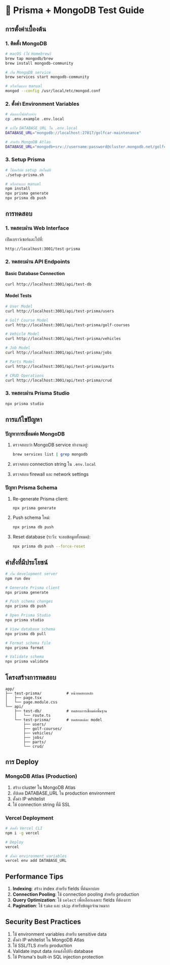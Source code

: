 # 🧪 Prisma + MongoDB Test Guide

## การตั้งค่าเบื้องต้น

### 1. ติดตั้ง MongoDB
```bash
# macOS (ใช้ Homebrew)
brew tap mongodb/brew
brew install mongodb-community

# เริ่ม MongoDB service
brew services start mongodb-community

# หรือเริ่มแบบ manual
mongod --config /usr/local/etc/mongod.conf
```

### 2. ตั้งค่า Environment Variables
```bash
# คัดลอกไฟล์ตัวอย่าง
cp .env.example .env.local

# แก้ไข DATABASE_URL ใน .env.local
DATABASE_URL="mongodb://localhost:27017/golfcar-maintenance"

# สำหรับ MongoDB Atlas
DATABASE_URL="mongodb+srv://username:password@cluster.mongodb.net/golfcar-maintenance"
```

### 3. Setup Prisma
```bash
# ใช้สคริปต์ setup อัตโนมัติ
./setup-prisma.sh

# หรือทำแบบ manual
npm install
npx prisma generate
npx prisma db push
```

## การทดสอบ

### 1. ทดสอบผ่าน Web Interface
เปิดเบราว์เซอร์และไปที่:
```
http://localhost:3001/test-prisma
```

### 2. ทดสอบผ่าน API Endpoints

#### Basic Database Connection
```bash
curl http://localhost:3001/api/test-db
```

#### Model Tests
```bash
# User Model
curl http://localhost:3001/api/test-prisma/users

# Golf Course Model  
curl http://localhost:3001/api/test-prisma/golf-courses

# Vehicle Model
curl http://localhost:3001/api/test-prisma/vehicles

# Job Model
curl http://localhost:3001/api/test-prisma/jobs

# Parts Model
curl http://localhost:3001/api/test-prisma/parts

# CRUD Operations
curl http://localhost:3001/api/test-prisma/crud
```

### 3. ทดสอบผ่าน Prisma Studio
```bash
npx prisma studio
```

## การแก้ไขปัญหา

### ปัญหาการเชื่อมต่อ MongoDB
1. ตรวจสอบว่า MongoDB service ทำงานอยู่:
   ```bash
   brew services list | grep mongodb
   ```

2. ตรวจสอบ connection string ใน `.env.local`

3. ตรวจสอบ firewall และ network settings

### ปัญหา Prisma Schema
1. Re-generate Prisma client:
   ```bash
   npx prisma generate
   ```

2. Push schema ใหม่:
   ```bash
   npx prisma db push
   ```

3. Reset database (ระวัง: จะลบข้อมูลทั้งหมด):
   ```bash
   npx prisma db push --force-reset
   ```

## คำสั่งที่มีประโยชน์

```bash
# เริ่ม development server
npm run dev

# Generate Prisma client
npx prisma generate

# Push schema changes
npx prisma db push

# Open Prisma Studio
npx prisma studio

# View database schema
npx prisma db pull

# Format schema file
npx prisma format

# Validate schema
npx prisma validate
```

## โครงสร้างการทดสอบ

```
app/
├── test-prisma/           # หน้าทดสอบหลัก
│   ├── page.tsx
│   └── page.module.css
└── api/
    ├── test-db/           # ทดสอบการเชื่อมต่อพื้นฐาน
    │   └── route.ts
    └── test-prisma/       # ทดสอบแต่ละ model
        ├── users/
        ├── golf-courses/
        ├── vehicles/
        ├── jobs/
        ├── parts/
        └── crud/
```

## การ Deploy

### MongoDB Atlas (Production)
1. สร้าง cluster ใน MongoDB Atlas
2. อัปเดต DATABASE_URL ใน production environment
3. ตั้งค่า IP whitelist
4. ใช้ connection string ที่มี SSL

### Vercel Deployment
```bash
# ติดตั้ง Vercel CLI
npm i -g vercel

# Deploy
vercel

# ตั้งค่า environment variables
vercel env add DATABASE_URL
```

## Performance Tips

1. **Indexing**: สร้าง index สำหรับ fields ที่ค้นหาบ่อย
2. **Connection Pooling**: ใช้ connection pooling สำหรับ production
3. **Query Optimization**: ใช้ `select` เพื่อเลือกเฉพาะ fields ที่ต้องการ
4. **Pagination**: ใช้ `take` และ `skip` สำหรับข้อมูลจำนวนมาก

## Security Best Practices

1. ใช้ environment variables สำหรับ sensitive data
2. ตั้งค่า IP whitelist ใน MongoDB Atlas
3. ใช้ SSL/TLS สำหรับ production
4. Validate input data ก่อนส่งไปยัง database
5. ใช้ Prisma's built-in SQL injection protection